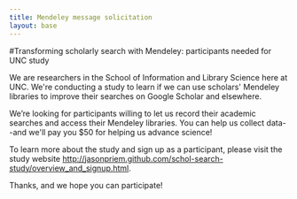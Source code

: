 ```yaml
---
title: Mendeley message solicitation
layout: base
---
```


#Transforming scholarly search with Mendeley: participants needed for UNC study

We are researchers in the School of Information and Library Science here at UNC.  We're conducting a study to learn if we can use scholars' Mendeley libraries to improve their searches on Google Scholar and elsewhere.

We’re looking for participants willing to let us record their academic searches and access their Mendeley libraries. You can help us collect data--and we'll pay you $50 for helping us advance science!

To learn more about the study and sign up as a participant, please visit the study website http://jasonpriem.github.com/schol-search-study/overview_and_signup.html. 

Thanks, and we hope you can participate!
